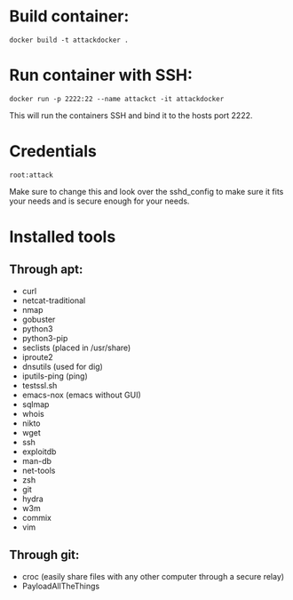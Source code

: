 # Build container:
```
docker build -t attackdocker .
```

# Run container with SSH:
```
docker run -p 2222:22 --name attackct -it attackdocker
```
This will run the containers SSH and bind it to the hosts port 2222.

# Credentials
```
root:attack
```
Make sure to change this and look over the sshd_config to make sure
it fits your needs and is secure enough for your needs.

# Installed tools

## Through apt:
- curl
- netcat-traditional
- nmap
- gobuster
- python3
- python3-pip
- seclists (placed in /usr/share)
- iproute2
- dnsutils (used for dig)
- iputils-ping (ping)
- testssl.sh
- emacs-nox (emacs without GUI)
- sqlmap
- whois
- nikto
- wget
- ssh
- exploitdb
- man-db
- net-tools
- zsh
- git
- hydra
- w3m
- commix
- vim

## Through git:
- croc (easily share files with any other computer through a secure relay)
- PayloadAllTheThings
